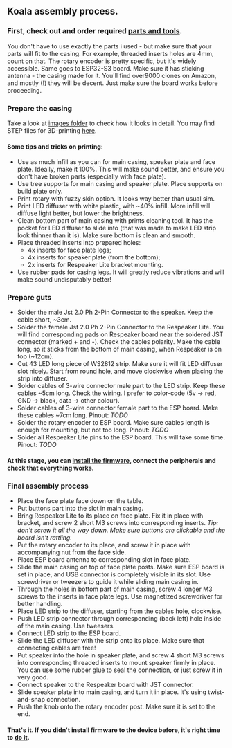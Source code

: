 ## Koala assembly process.

### First, check out and order required [parts and tools](parts_and_tools.md).
You don't have to use exactly the parts i used - but make sure that your parts will fit to the casing.
For example, threaded inserts holes are 4mm, count on that.
The rotary encoder is pretty specific, but it's widely accessible.
Same goes to ESP32-S3 board. Make sure it has sticking antenna - the casing made for it. You'll find over9000 clones on Amazon, and mostly (!) they will be decent. Just make sure the board works before proceeding.

### Prepare the casing
Take a look at [images folder](/casing/images) to check how it looks in detail.
You may find STEP files for 3D-printing [here](/casing/step).
#### Some tips and tricks on printing:
- Use as much infill as you can for main casing, speaker plate and face plate. Ideally, make it 100%. This will make sound better, and ensure you don't have broken parts (especially with face plate).
- Use tree supports for main casing and speaker plate. Place supports on build plate only.
- Print rotary with fuzzy skin option. It looks way better than usual sim.
- Print LED diffuser with white plastic, with ~40% infill. More infill will diffuse light better, but lower the brightness.
- Clean bottom part of main casing with prints cleaning tool. It has the pocket for LED diffuser to slide into (that was made to make LED strip look thinner than it is). Make sure bottom is clean and smooth.
- Place threaded inserts into prepared holes:
  - 4x inserts for face plate legs;
  - 4x inserts for speaker plate (from the bottom);
  - 2x inserts for Respeaker Lite bracket mounting.
- Use rubber pads for casing legs. It will greatly reduce vibrations and will make sound undisputably better!

### Prepare guts
- Solder the male Jst 2.0 Ph 2-Pin Connector to the speaker. Keep the cable short, ~3cm.
- Solder the female Jst 2.0 Ph 2-Pin Connector to the Respeaker Lite. You will find corresponding pads on Respeaker board near the soldered JST connector (marked + and -). Check the cables polarity. Make the cable long, so it sticks from the bottom of main casing, when Respeaker is on top (~12cm).
- Cut 43 LED long piece of WS2812 strip. Make sure it will fit LED diffuser slot nicely. Start from round hole, and move clockwise when placing the strip into diffuser.
- Solder cables of 3-wire connector male part to the LED strip. Keep these cables ~5cm long. Check the wiring. I prefer to color-code (5v -> red, GND -> black, data -> other colour).
- Solder cables of 3-wire connector female part to the ESP board. Make these cables ~7cm long.
  Pinout: _TODO_
- Solder the rotary encoder to ESP board. Make sure cables length is enough for mounting, but not too long.
  Pinout: _TODO_
- Solder all Respeaker Lite pins to the ESP board. This will take some time.
  Pinout: _TODO_
#### At this stage, you can [install the firmware](software.md), connect the peripherals and check that everything works.

### Final assembly process
- Place the face plate face down on the table.
- Put buttons part into the slot in main casing.
- Bring Respeaker Lite to its place on face plate. Fix it in place with bracket, and screw 2 short M3 screws into corresponding inserts. _Tip: don't screw it all the way down. Make sure buttons are clickable and the board isn't rattling._
- Put the rotary encoder to its place, and screw it in place with accompanying nut from the face side.
- Place ESP board antenna to corresponding slot in face plate.
- Slide the main casing on top of face plate posts. Make sure ESP board is set in place, and USB connector is completely visible in its slot. Use screwdriver or tweezers to guide it while sliding main casing in.
- Through the holes in bottom part of main casing, screw 4 longer M3 screws to the inserts in face plate legs. Use magnetized screwdriver for better handling.
- Place LED strip to the diffuser, starting from the cables hole, clockwise.
- Push  LED strip connector through corresponding (back left) hole inside of the main casing. Use tweesers.
- Connect LED strip to the ESP board.
- Slide the LED diffuser with the strip onto its place. Make sure that connecting cables are free!
- Put speaker into the hole in speaker plate, and screw 4 short M3 screws into corresponding threaded inserts to mount speaker firmly in place. You can use some rubber glue to seal the connection, or just screw it in very good.
- Connect speaker to the Respeaker board with JST connector.
- Slide speaker plate into main casing, and turn it in place. It's using twist-and-snap connection.
- Push the knob onto the rotary encoder post. Make sure it is set to the end.

#### That's it. If you didn't install firmware to the device before, it's right time to [do it](software.md).
